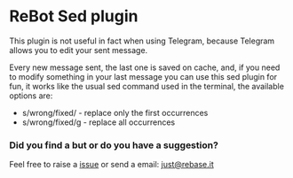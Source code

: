 # ReBot Sed plugin

This plugin is not useful in fact when using Telegram, because Telegram allows you to edit your sent message.

Every new message sent, the last one is saved on cache, and, if you need to modify something in your last message
you can use this sed plugin for fun, it works like the usual sed command used in the terminal, the available options are:

 - s/wrong/fixed/ - replace only the first occurrences
 - s/wrong/fixed/g - replace all occurrences


### Did you find a but or do you have a suggestion?
Feel free to raise a [issue](https://github.com/rebase-it/rebot/issues/new) or send a email: just@rebase.it